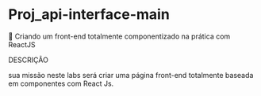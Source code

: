 # Proj_api-interface-main
 Criando um front-end totalmente componentizado na prática com ReactJS

DESCRIÇÃO

sua missão neste labs será criar uma página front-end totalmente baseada em componentes com React Js.
